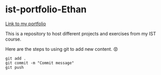 # ist-portfolio-Ethan

[Link to my portfolio](https://github.com/EthanWhit/ist-portfolio-Ethan)

This is a repository to host different projects and exercises from my IST course.

Here are the steps to using git to add new content. :rage:

```
git add .
git commit -m "Commit message"
git push
```
